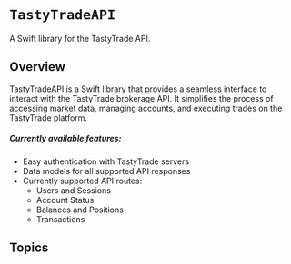 # ``TastyTradeAPI``

A Swift library for the TastyTrade API.

## Overview

TastyTradeAPI is a Swift library that provides a seamless interface to interact
with the TastyTrade brokerage API. It simplifies the process of accessing market
data, managing accounts, and executing trades on the TastyTrade platform.

##### Currently available features:
- Easy authentication with TastyTrade servers
- Data models for all supported API responses
- Currently supported API routes:
    - Users and Sessions
    - Account Status
    - Balances and Positions
    - Transactions

## Topics
